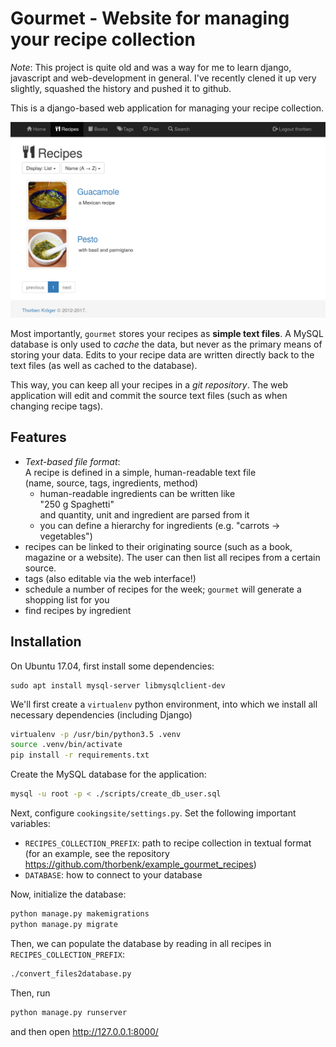 # Gourmet - Website for managing your recipe collection

_Note_: This project is quite old and was a way for me to learn django,
javascript and web-development in general. I've recently clened it up
very slightly, squashed the history and pushed it to github.

This is a django-based web application for managing your recipe collection.

![screenshot](https://raw.githubusercontent.com/thorbenk/gourmet/master/github/screenshot_recipe_list.png)

Most importantly, `gourmet` stores your recipes as **simple text files**.
A MySQL database is only used to _cache_ the data, but never as the primary
means of storing your data. Edits to your recipe data are written directly
back to the text files (as well as cached to the database).  

This way, you can keep all your recipes in a _git repository_.
The web application will edit and commit the source text files
(such as when changing recipe tags).

## Features

- _Text-based file format_:  
  A recipe is defined in a simple, human-readable text file  
  (name, source, tags, ingredients, method)
  - human-readable ingredients can be written like  
    "250 g Spaghetti"  
    and quantity, unit and ingredient are parsed from it
  - you can define a hierarchy for ingredients
    (e.g. "carrots -> vegetables")
- recipes can be linked to their originating source
  (such as a book, magazine or a website).
  The user can then list all recipes from a certain source.
- tags (also editable via the web interface!)
- schedule a number of recipes for the week; `gourmet` will generate
  a shopping list for you
- find recipes by ingredient

## Installation

On Ubuntu 17.04, first install some dependencies:
```
sudo apt install mysql-server libmysqlclient-dev
```

We'll first create a `virtualenv` python environment, into which
we install all necessary dependencies (including Django)
```bash
virtualenv -p /usr/bin/python3.5 .venv
source .venv/bin/activate
pip install -r requirements.txt
```

Create the MySQL database for the application:
```bash
mysql -u root -p < ./scripts/create_db_user.sql
```

Next, configure `cookingsite/settings.py`.
Set the following important variables:

- `RECIPES_COLLECTION_PREFIX`: path to recipe collection
  in textual format
  (for an example, see the repository https://github.com/thorbenk/example_gourmet_recipes)
- `DATABASE`: how to connect to your database 

Now, initialize the database:
```bash
python manage.py makemigrations
python manage.py migrate
```

Then, we can populate the database by reading in all recipes in 
`RECIPES_COLLECTION_PREFIX`:
```bash
./convert_files2database.py
```

Then, run
```bash
python manage.py runserver
```
and then open http://127.0.0.1:8000/
